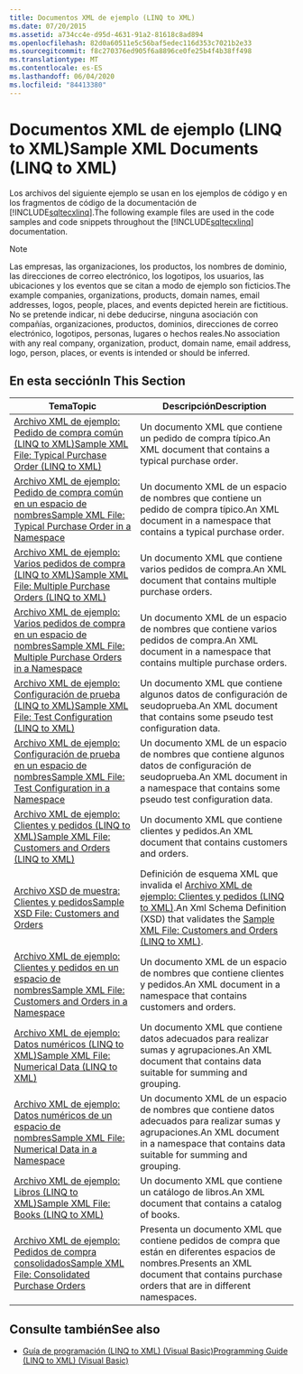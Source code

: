 ```yaml
---
title: Documentos XML de ejemplo (LINQ to XML)
ms.date: 07/20/2015
ms.assetid: a734cc4e-d95d-4631-91a2-81618c8ad894
ms.openlocfilehash: 82d0a60511e5c56baf5edec116d353c7021b2e33
ms.sourcegitcommit: f8c270376ed905f6a8896ce0fe25b4f4b38ff498
ms.translationtype: MT
ms.contentlocale: es-ES
ms.lasthandoff: 06/04/2020
ms.locfileid: "84413380"
---
```

# <a name="sample-xml-documents-linq-to-xml"></a><span data-ttu-id="049fd-102">Documentos XML de ejemplo (LINQ to XML)</span><span class="sxs-lookup"><span data-stu-id="049fd-102">Sample XML Documents (LINQ to XML)</span></span>
<span data-ttu-id="049fd-103">Los archivos del siguiente ejemplo se usan en los ejemplos de código y en los fragmentos de código de la documentación de [!INCLUDE[sqltecxlinq](~/includes/sqltecxlinq-md.md)].</span><span class="sxs-lookup"><span data-stu-id="049fd-103">The following example files are used in the code samples and code snippets throughout the [!INCLUDE[sqltecxlinq](~/includes/sqltecxlinq-md.md)] documentation.</span></span>  
  
> [!NOTE]
> <span data-ttu-id="049fd-104">Las empresas, las organizaciones, los productos, los nombres de dominio, las direcciones de correo electrónico, los logotipos, los usuarios, las ubicaciones y los eventos que se citan a modo de ejemplo son ficticios.</span><span class="sxs-lookup"><span data-stu-id="049fd-104">The example companies, organizations, products, domain names, email addresses, logos, people, places, and events depicted herein are fictitious.</span></span> <span data-ttu-id="049fd-105">No se pretende indicar, ni debe deducirse, ninguna asociación con compañías, organizaciones, productos, dominios, direcciones de correo electrónico, logotipos, personas, lugares o hechos reales.</span><span class="sxs-lookup"><span data-stu-id="049fd-105">No association with any real company, organization, product, domain name, email address, logo, person, places, or events is intended or should be inferred.</span></span>  
  
## <a name="in-this-section"></a><span data-ttu-id="049fd-106">En esta sección</span><span class="sxs-lookup"><span data-stu-id="049fd-106">In This Section</span></span>  
  
|<span data-ttu-id="049fd-107">Tema</span><span class="sxs-lookup"><span data-stu-id="049fd-107">Topic</span></span>|<span data-ttu-id="049fd-108">Descripción</span><span class="sxs-lookup"><span data-stu-id="049fd-108">Description</span></span>|  
|-----------|-----------------|  
|[<span data-ttu-id="049fd-109">Archivo XML de ejemplo: Pedido de compra común (LINQ to XML)</span><span class="sxs-lookup"><span data-stu-id="049fd-109">Sample XML File: Typical Purchase Order (LINQ to XML)</span></span>](sample-xml-file-typical-purchase-order-linq-to-xml.md)|<span data-ttu-id="049fd-110">Un documento XML que contiene un pedido de compra típico.</span><span class="sxs-lookup"><span data-stu-id="049fd-110">An XML document that contains a typical purchase order.</span></span>|  
|[<span data-ttu-id="049fd-111">Archivo XML de ejemplo: Pedido de compra común en un espacio de nombres</span><span class="sxs-lookup"><span data-stu-id="049fd-111">Sample XML File: Typical Purchase Order in a Namespace</span></span>](sample-xml-file-typical-purchase-order-in-a-namespace.md)|<span data-ttu-id="049fd-112">Un documento XML de un espacio de nombres que contiene un pedido de compra típico.</span><span class="sxs-lookup"><span data-stu-id="049fd-112">An XML document in a namespace that contains a typical purchase order.</span></span>|  
|[<span data-ttu-id="049fd-113">Archivo XML de ejemplo: Varios pedidos de compra (LINQ to XML)</span><span class="sxs-lookup"><span data-stu-id="049fd-113">Sample XML File: Multiple Purchase Orders (LINQ to XML)</span></span>](sample-xml-file-multiple-purchase-orders-linq-to-xml.md)|<span data-ttu-id="049fd-114">Un documento XML que contiene varios pedidos de compra.</span><span class="sxs-lookup"><span data-stu-id="049fd-114">An XML document that contains multiple purchase orders.</span></span>|  
|[<span data-ttu-id="049fd-115">Archivo XML de ejemplo: Varios pedidos de compra en un espacio de nombres</span><span class="sxs-lookup"><span data-stu-id="049fd-115">Sample XML File: Multiple Purchase Orders in a Namespace</span></span>](sample-xml-file-multiple-purchase-orders-in-a-namespace.md)|<span data-ttu-id="049fd-116">Un documento XML de un espacio de nombres que contiene varios pedidos de compra.</span><span class="sxs-lookup"><span data-stu-id="049fd-116">An XML document in a namespace that contains multiple purchase orders.</span></span>|  
|[<span data-ttu-id="049fd-117">Archivo XML de ejemplo: Configuración de prueba (LINQ to XML)</span><span class="sxs-lookup"><span data-stu-id="049fd-117">Sample XML File: Test Configuration (LINQ to XML)</span></span>](sample-xml-file-test-configuration-linq-to-xml.md)|<span data-ttu-id="049fd-118">Un documento XML que contiene algunos datos de configuración de seudoprueba.</span><span class="sxs-lookup"><span data-stu-id="049fd-118">An XML document that contains some pseudo test configuration data.</span></span>|  
|[<span data-ttu-id="049fd-119">Archivo XML de ejemplo: Configuración de prueba en un espacio de nombres</span><span class="sxs-lookup"><span data-stu-id="049fd-119">Sample XML File: Test Configuration in a Namespace</span></span>](sample-xml-file-test-configuration-in-a-namespace.md)|<span data-ttu-id="049fd-120">Un documento XML de un espacio de nombres que contiene algunos datos de configuración de seudoprueba.</span><span class="sxs-lookup"><span data-stu-id="049fd-120">An XML document in a namespace that contains some pseudo test configuration data.</span></span>|  
|[<span data-ttu-id="049fd-121">Archivo XML de ejemplo: Clientes y pedidos (LINQ to XML)</span><span class="sxs-lookup"><span data-stu-id="049fd-121">Sample XML File: Customers and Orders (LINQ to XML)</span></span>](sample-xml-file-customers-and-orders-linq-to-xml.md)|<span data-ttu-id="049fd-122">Un documento XML que contiene clientes y pedidos.</span><span class="sxs-lookup"><span data-stu-id="049fd-122">An XML document that contains customers and orders.</span></span>|  
|[<span data-ttu-id="049fd-123">Archivo XSD de muestra: Clientes y pedidos</span><span class="sxs-lookup"><span data-stu-id="049fd-123">Sample XSD File: Customers and Orders</span></span>](sample-xsd-file-customers-and-orders.md)|<span data-ttu-id="049fd-124">Definición de esquema XML que invalida el [Archivo XML de ejemplo: Clientes y pedidos (LINQ to XML)](sample-xml-file-customers-and-orders-linq-to-xml.md).</span><span class="sxs-lookup"><span data-stu-id="049fd-124">An Xml Schema Definition (XSD) that validates the [Sample XML File: Customers and Orders (LINQ to XML)](sample-xml-file-customers-and-orders-linq-to-xml.md).</span></span>|  
|[<span data-ttu-id="049fd-125">Archivo XML de ejemplo: Clientes y pedidos en un espacio de nombres</span><span class="sxs-lookup"><span data-stu-id="049fd-125">Sample XML File: Customers and Orders in a Namespace</span></span>](sample-xml-file-customers-and-orders-in-a-namespace.md)|<span data-ttu-id="049fd-126">Un documento XML de un espacio de nombres que contiene clientes y pedidos.</span><span class="sxs-lookup"><span data-stu-id="049fd-126">An XML document in a namespace that contains customers and orders.</span></span>|  
|[<span data-ttu-id="049fd-127">Archivo XML de ejemplo: Datos numéricos (LINQ to XML)</span><span class="sxs-lookup"><span data-stu-id="049fd-127">Sample XML File: Numerical Data (LINQ to XML)</span></span>](sample-xml-file-numerical-data-linq-to-xml.md)|<span data-ttu-id="049fd-128">Un documento XML que contiene datos adecuados para realizar sumas y agrupaciones.</span><span class="sxs-lookup"><span data-stu-id="049fd-128">An XML document that contains data suitable for summing and grouping.</span></span>|  
|[<span data-ttu-id="049fd-129">Archivo XML de ejemplo: Datos numéricos de un espacio de nombres</span><span class="sxs-lookup"><span data-stu-id="049fd-129">Sample XML File: Numerical Data in a Namespace</span></span>](sample-xml-file-numerical-data-in-a-namespace.md)|<span data-ttu-id="049fd-130">Un documento XML de un espacio de nombres que contiene datos adecuados para realizar sumas y agrupaciones.</span><span class="sxs-lookup"><span data-stu-id="049fd-130">An XML document in a namespace that contains data suitable for summing and grouping.</span></span>|  
|[<span data-ttu-id="049fd-131">Archivo XML de ejemplo: Libros (LINQ to XML)</span><span class="sxs-lookup"><span data-stu-id="049fd-131">Sample XML File: Books (LINQ to XML)</span></span>](sample-xml-file-books-linq-to-xml.md)|<span data-ttu-id="049fd-132">Un documento XML que contiene un catálogo de libros.</span><span class="sxs-lookup"><span data-stu-id="049fd-132">An XML document that contains a catalog of books.</span></span>|  
|[<span data-ttu-id="049fd-133">Archivo XML de ejemplo: Pedidos de compra consolidados</span><span class="sxs-lookup"><span data-stu-id="049fd-133">Sample XML File: Consolidated Purchase Orders</span></span>](sample-xml-file-consolidated-purchase-orders.md)|<span data-ttu-id="049fd-134">Presenta un documento XML que contiene pedidos de compra que están en diferentes espacios de nombres.</span><span class="sxs-lookup"><span data-stu-id="049fd-134">Presents an XML document that contains purchase orders that are in different namespaces.</span></span>|  
  
## <a name="see-also"></a><span data-ttu-id="049fd-135">Consulte también</span><span class="sxs-lookup"><span data-stu-id="049fd-135">See also</span></span>

- [<span data-ttu-id="049fd-136">Guía de programación (LINQ to XML) (Visual Basic)</span><span class="sxs-lookup"><span data-stu-id="049fd-136">Programming Guide (LINQ to XML) (Visual Basic)</span></span>](programming-guide-linq-to-xml.md)

